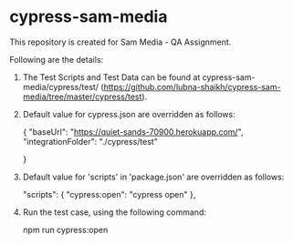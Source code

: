 # cypress-sam-media

This repository is created for Sam Media - QA Assignment.

Following are the details:
1. The Test Scripts and Test Data can be found at cypress-sam-media/cypress/test/ (https://github.com/lubna-shaikh/cypress-sam-media/tree/master/cypress/test).

2. Default value for cypress.json are overridden as follows:

    {
        "baseUrl": "https://quiet-sands-70900.herokuapp.com/",
        "integrationFolder": "./cypress/test"
        
    }

3. Default value for 'scripts' in 'package.json' are overridden as follows:

    "scripts": {
        "cypress:open": "cypress open"
    },
  
4. Run the test case, using the following command:

    npm run cypress:open
